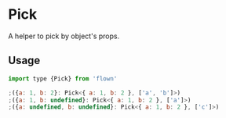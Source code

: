 # Pick

A helper to pick by object's props.

## Usage

```js
import type {Pick} from 'flown'

;({a: 1, b: 2}: Pick<{ a: 1, b: 2 }, ['a', 'b']>)
;({a: 1, b: undefined}: Pick<{ a: 1, b: 2 }, ['a']>)
;({a: undefined, b: undefined}: Pick<{ a: 1, b: 2 }, ['c']>)
